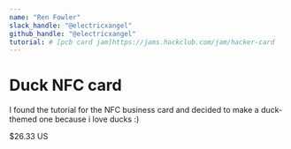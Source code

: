 ```yaml
---
name: "Ren Fowler"
slack_handle: "@electricxangel"
github_handle: "@electricxangel"
tutorial: # [pcb card jam]https://jams.hackclub.com/jam/hacker-card
---
```


# Duck NFC card

I found the tutorial for the NFC business card and decided to make a duck-themed one because i love ducks :)

$26.33 US
